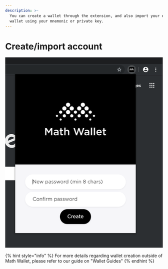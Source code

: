 ```yaml
---
description: >-
  You can create a wallet through the extension, and also import your existing
  wallet using your mnemonic or private key.
---
```


# Create/import account

![](../../.gitbook/assets/image%20%282%29.png)

{% hint style="info" %}
For more details regarding wallet creation outside of Math Wallet, please refer to our guide on "Wallet Guides"
{% endhint %}

